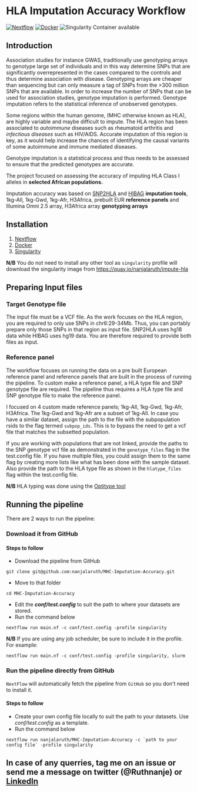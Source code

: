 # HLA Imputation Accuracy Workflow 

[![Nextflow](https://img.shields.io/badge/nextflow-%E2%89%A520.04.0-brightgreen.svg)](https://www.nextflow.io/)
[![Docker](https://img.shields.io/badge/docker%20registry-Quay.io-red)](https://quay.io/repository/nanjalaruth/impute-hla?tab=tags)
![Singularity Container available](https://img.shields.io/badge/singularity-available-7E4C74.svg)

## Introduction
Association studies for instance GWAS, traditionally use genotyping arrays to genotype large set of individuals and in this way determine SNPs that are significantly overrepresented in the cases compared to the controls and thus determine association with disease. Genotyping arrays are cheaper than sequencing but can only measure a tag of SNPs from the >300 million SNPs that are available. In order to increase the number of SNPs that can be used for association studies, genotype imputation is performed. Genotype imputation refers to the statistical inference of unobserved genotypes. 

Some regions within the human genome, (MHC otherwise known as HLA), are highly variable and maybe difficult to impute. The HLA region has been associated to *autoimmune* diseases such as rheumatoid arthritis and *infectious diseases* such as HIV/AIDS. Accurate imputation of this region is key, as it would help increase the chances of identifying the causal variants of some autoimmune and immune mediated diseases. 

Genotype imputation is a statistical process and thus needs to be assessed to ensure that the predicted genotypes are accurate.

The project focused on assessing the accuracy of imputing HLA Class I alleles in __selected African populations.__ 

Imputation accuracy was based on [SNP2HLA](http://software.broadinstitute.org/mpg/snp2hla/) and [HIBAG](https://github.com/zhengxwen/HIBAG) __imputation tools__, 1kg-All, 1kg-Gwd, 1kg-Afr, H3Africa, prebuilt EUR __reference panels__ and Illumina Omni 2.5 array, H3Africa array __genotyping arrays__  

## Installation 
1. [Nextflow](https://www.nextflow.io/docs/latest/getstarted.html)
2. [Docker](https://www.digitalocean.com/community/tutorials/how-to-install-and-use-docker-on-ubuntu-18-04) 
3. [Singularity](https://sylabs.io/guides/3.0/user-guide/installation.html)

**N/B** You do not need to install any other tool as `singularity` profile will download the singularity image from https://quay.io/nanjalaruth/impute-hla

## Preparing Input files
### Target Genotype file

The input file must be a VCF file. As the work focuses on the HLA region, you are required to only use SNPs in chr6:29-34Mb. Thus, you can portably prepare only those SNPs in that region as input file.
SNP2HLA uses hg18 data while HIBAG uses hg19 data. You are therefore required to provide both files as input.

### Reference panel

The workflow focuses on running the data on a pre built European reference panel and reference panels that are built in the process of running the pipeline.
To custom make a reference panel, a HLA type file and SNP genotype file are required. The pipeline thus requires a HLA type file and SNP genotype file to make the reference panel.

I focused on 4  custom made reference panels; 1kg-All, 1kg-Gwd, 1kg-Afr, H3Africa. The 1kg-Gwd and 1kg-Afr are a subset of 1kg-All. In case you have a similar dataset, assign the path to the file with the subpopulation rsids to the flag termed `subpop_ids`. This is to bypass the need to get a vcf file that matches the subsetted population.

If you are working with populations that are not linked, provide the paths to the SNP genotype vcf file as demonstrated in the `genotype_files` flag in the test.config file. If you have multiple files, you could assign them to the same flag by creating more lists like what has been done with the sample dataset. Also provide the path to the HLA type file as shown in the `hlatype_files` flag within the test.config file.

**N/B** HLA typing was done using the [Optitype tool](https://github.com/nf-core/hlatyping)

## Running the pipeline
There are 2 ways to run the pipeline:

### Download it from GitHub
#### Steps to follow
- Download the pipeline from GitHub
```
git clone git@github.com:nanjalaruth/MHC-Imputation-Accuracy.git
```
- Move to that folder
```
cd MHC-Imputation-Accuracy
```
- Edit the __*conf/test.config*__ to suit the path to where your datasets are stored.
- Run the command below
```
nextflow run main.nf -c conf/test.config -profile singularity
```

**N/B**
If you are using any job scheduler, be sure to include it in the profile. For example:
```
nextflow run main.nf -c conf/test.config -profile singularity, slurm
```

### Run the pipeline directly from GitHub
`NextFlow` will automatically fetch the pipeline from `GitHub` so you don't need to install it.

#### Steps to follow
- Create your own config file locally to suit the path to your datasets. Use *conf/test.config* as a template.
- Run the command below
```
nextflow run nanjalaruth/MHC-Imputation-Accuracy -c `path to your config file` -profile singularity
```

## In case of any querries, tag me on an issue or send me a message on twitter (@Ruthnanje) or [LinkedIn](https://www.linkedin.com/in/ruth-nanjala-17991117a/)
